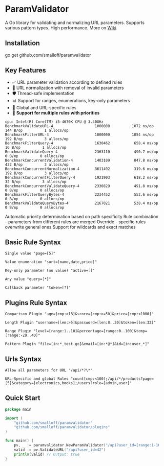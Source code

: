 # ParamValidator

A Go library for validating and normalizing URL parameters. Supports various pattern types. High performance. More on [Wiki](https://github.com/smalloff/paramvalidator/wiki/Documentation).

## Installation
go get github.com/smalloff/paramvalidator

## Key Features

- ✅ URL parameter validation according to defined rules  
- 🔄 URL normalization with removal of invalid parameters  
- 🛡️ Thread-safe implementation  
- 📊 Support for ranges, enumerations, key-only parameters  
- 🎯 Global and URL-specific rules  
- 🔀 **Support for multiple rules with priorities**

```
cpu: Intel(R) Core(TM) i5-4670K CPU @ 3.40GHz
BenchmarkValidateURL-4               	 1000000	      1072 ns/op	     144 B/op	       1 allocs/op
BenchmarkFilterURL-4                 	 1000000	      1054 ns/op	     192 B/op	       3 allocs/op
BenchmarkFilterQuery-4               	 1630462	       658.4 ns/op	      16 B/op	       1 allocs/op
BenchmarkValidateQuery-4             	 2363110	       490.7 ns/op	       0 B/op	       0 allocs/op
BenchmarkConcurrentValidation-4      	 1403109	       847.8 ns/op	     432 B/op	       3 allocs/op
BenchmarkConcurrentNormalization-4   	 3611492	       319.6 ns/op	     192 B/op	       3 allocs/op
BenchmarkConcurrentFilterQuery-4     	 1921903	       618.2 ns/op	      32 B/op	       3 allocs/op
BenchmarkConcurrentValidateQuery-4   	 2330829	       491.8 ns/op	       0 B/op	       0 allocs/op
BenchmarkFilterQueryBytes-4          	 2234452	       552.6 ns/op	       0 B/op	       0 allocs/op
BenchmarkValidateQueryBytes-4        	 2167021	       538.4 ns/op	       0 B/op	       0 allocs/op
```

Automatic priority determination based on path specificity
Rule combination - parameters from different rules are merged
Override - specific rules overwrite general ones
Support for wildcards and exact matches


## Basic Rule Syntax
```
Single value "page=[5]"

Value enumeration "sort=[name,date,price]"

Key-only parameter (no value) "active=[]"

Any value "query=[*]"

Callback parameter "token=[?]"
```

## Plugins Rule Syntax
```
Comparison Plugin "age=[cmp:>18]&score=[cmp:>=50]&price=[cmp:<1000]"

Length Plugin "username=[len:>5]&password=[len:8..20]&token=[len:32]"

Range Plugin "level=[range:1..10]&percentage=[range:0..100]&temp=[range:-20..40]"

Pattern Plugin "file=[in:*_test.go]&email=[in:*@*]&id=[in:user_*]"
```

## Urls Syntax
```
Allow all parameters for URL "/api/*?\*"

URL-Specific and global Rules "count[cmp:<100];/api/*/products?page=[5]&category=[electronics,books];/users?role=[admin,user]"
```

## Quick Start

```go
package main

import (
    "github.com/smalloff/paramvalidator"
    "github.com/smalloff/paramvalidator/plugins"
)

func main() {
    pv, _ := paramvalidator.NewParamValidator("/api?user_id=[range:1-100]", paramvalidator.WithPlugins(plugins.NewRangePlugin()))
    valid := pv.ValidateURL("/api?user_id=42")
    println(valid) // Output: true
}
```

